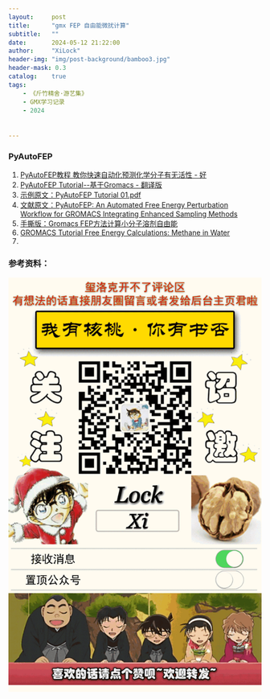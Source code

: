 ```yaml
---
layout:     post
title:      "gmx FEP 自由能微扰计算"
subtitle:   ""
date:       2024-05-12 21:22:00
author:     "XiLock"
header-img: "img/post-background/bamboo3.jpg"
header-mask: 0.3
catalog:    true
tags:
    - 《斤竹精舍·游艺集》
    - GMX学习记录
    - 2024


---
```



### PyAutoFEP
1. [PyAutoFEP教程 教你快速自动化预测化学分子有无活性 - 好](https://mp.weixin.qq.com/s?__biz=Mzg4MzUyNTA3Nw==&mid=2247491007&idx=1&sn=fe3e5de73ac652051d890837e2ed23e0&chksm=c02cd085f75b5993cdfc1ab565f32ca1a19919768279a1f8260ece9fb72ef3bcd08dda0f27a3&scene=21#wechat_redirect)
1. [PyAutoFEP Tutorial--基于Gromacs - 翻译版](https://blog.csdn.net/weixin_42486623/article/details/128765057?spm=1001.2101.3001.6650.1&utm_medium=distribute.pc_relevant.none-task-blog-2%7Edefault%7ECTRLIST%7ERate-1-128765057-blog-128405718.235%5Ev43%5Epc_blog_bottom_relevance_base8&depth_1-utm_source=distribute.pc_relevant.none-task-blog-2%7Edefault%7ECTRLIST%7ERate-1-128765057-blog-128405718.235%5Ev43%5Epc_blog_bottom_relevance_base8&utm_relevant_index=2)
1. [示例原文：PyAutoFEP Tutorial 01.pdf](https://github.com/luancarvalhomartins/PyAutoFEP/blob/master/docs/tutorial01/PyAutoFEP%20Tutorial%2001.pdf)
1. [文献原文：PyAutoFEP: An Automated Free Energy Perturbation Workflow for GROMACS Integrating Enhanced Sampling Methods](https://pubs.acs.org/doi/abs/10.1021/acs.jctc.1c00194)
1. [手撕版：Gromacs FEP方法计算小分子溶剂自由能](https://mp.weixin.qq.com/s?__biz=Mzg5MzUyNTA3Nw==&mid=2247501678&idx=2&sn=210123c4aad667b3e5ea132e16f7d6d4&chksm=c02f0a54f7588342bb79a112695c3ee3f4331564875723a357093b1baf94515d68308c62dce7&scene=21#wechat_redirect)
1. [GROMACS Tutorial Free Energy Calculations: Methane in Water](http://www.mdtutorials.com/gmx/free_energy/index.html)
1. []()


### 参考资料：


![](/img/wc-tail.GIF)

